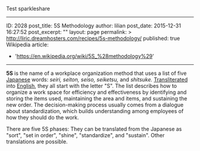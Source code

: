 Test sparkleshare

---
ID: 2028
post_title: 5S Methodology
author: lilian
post_date: 2015-12-31 16:27:52
post_excerpt: ""
layout: page
permalink: >
  http://liric.dreamhosters.com/recipes/5s-methodology/
published: true
Wikipedia article:
  - 'https://en.wikipedia.org/wiki/5S_%28methodology%29'
---
<b>5S</b> is the name of a workplace organization method that uses a list of five <a title="Japanese language" href="https://en.wikipedia.org/wiki/Japanese_language">Japanese</a> words: <i>seiri,</i> <i>seiton,</i> <i>seiso,</i> <i>seiketsu,</i> and <i>shitsuke.</i> <a title="Transliteration" href="https://en.wikipedia.org/wiki/Transliteration">Transliterated</a> into <a title="English language" href="https://en.wikipedia.org/wiki/English_language">English</a>, they all start with the letter "S". The list describes how to organize a work space for efficiency and effectiveness by identifying and storing the items used, maintaining the area and items, and sustaining the new order. The decision-making process usually comes from a dialogue about standardization, which builds understanding among employees of how they should do the work.

There are five 5S phases: They can be translated from the Japanese as "sort", "set in order", "shine", "standardize", and "sustain". Other translations are possible.

&nbsp;